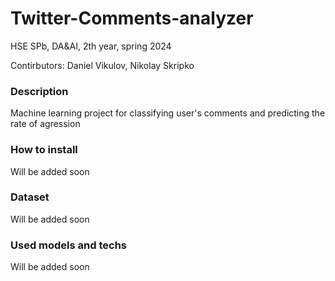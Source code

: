 # Twitter-Comments-analyzer

HSE SPb, DA&AI, 2th year, spring 2024

Contirbutors: Daniel Vikulov, Nikolay Skripko 

### Description
Machine learning project for classifying user's comments and predicting the rate of agression


### How to install

Will be added soon

### Dataset

Will be added soon

### Used models and techs

Will be added soon
